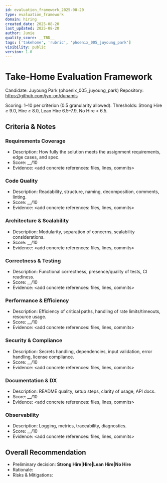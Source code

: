 ```yaml
---
id: evaluation_framework_2025-08-20
type: evaluation_framework
domain: hiring
created_date: 2025-08-20
last_updated: 2025-08-20
author: Junie
quality_score: __TBD__
tags: ['takehome', 'rubric', 'phoenix_005_juyoung_park']
visibility: public
version: 1.0
---
```



# Take-Home Evaluation Framework

Candidate: Juyoung Park (phoenix_005_juyoung_park)
Repository: https://github.com/jyp-on/dunamis

Scoring: 1–10 per criterion (0.5 granularity allowed). Thresholds: Strong Hire ≥ 9.0, Hire ≥ 8.0, Lean Hire 6.5–7.9, No Hire < 6.5.

## Criteria & Notes

### Requirements Coverage
- Description: How fully the solution meets the assignment requirements, edge cases, and spec.
- Score: __/10
- Evidence: <add concrete references: files, lines, commits>

### Code Quality
- Description: Readability, structure, naming, decomposition, comments, linting.
- Score: __/10
- Evidence: <add concrete references: files, lines, commits>

### Architecture & Scalability
- Description: Modularity, separation of concerns, scalability considerations.
- Score: __/10
- Evidence: <add concrete references: files, lines, commits>

### Correctness & Testing
- Description: Functional correctness, presence/quality of tests, CI readiness.
- Score: __/10
- Evidence: <add concrete references: files, lines, commits>

### Performance & Efficiency
- Description: Efficiency of critical paths, handling of rate limits/timeouts, resource usage.
- Score: __/10
- Evidence: <add concrete references: files, lines, commits>

### Security & Compliance
- Description: Secrets handling, dependencies, input validation, error handling, license compliance.
- Score: __/10
- Evidence: <add concrete references: files, lines, commits>

### Documentation & DX
- Description: README quality, setup steps, clarity of usage, API docs.
- Score: __/10
- Evidence: <add concrete references: files, lines, commits>

### Observability
- Description: Logging, metrics, traceability, diagnostics.
- Score: __/10
- Evidence: <add concrete references: files, lines, commits>

## Overall Recommendation
- Preliminary decision: __Strong Hire|Hire|Lean Hire|No Hire__
- Rationale: <concise evidence-based rationale>
- Risks & Mitigations: <list>
